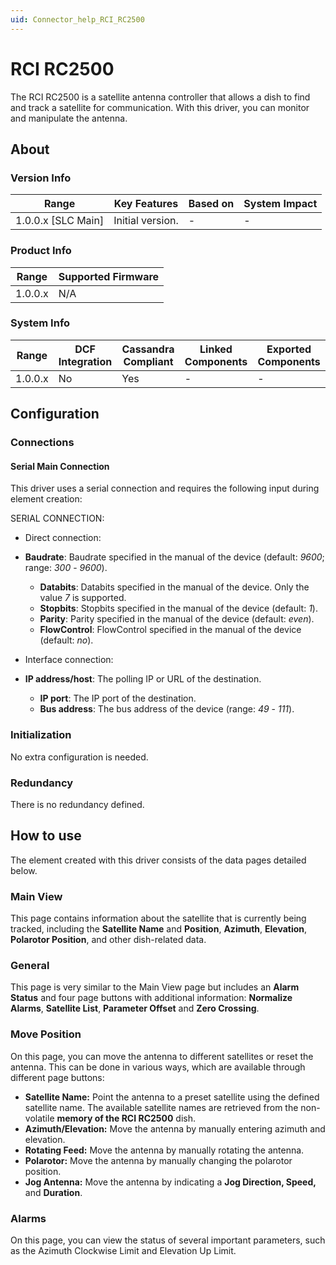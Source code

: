 ```yaml
---
uid: Connector_help_RCI_RC2500
---
```


# RCI RC2500

The RCI RC2500 is a satellite antenna controller that allows a dish to find and track a satellite for communication. With this driver, you can monitor and manipulate the antenna.

## About

### Version Info

| **Range**            | **Key Features** | **Based on** | **System Impact** |
|----------------------|------------------|--------------|-------------------|
| 1.0.0.x \[SLC Main\] | Initial version. | \-           | \-                |

### Product Info

| **Range** | **Supported Firmware** |
|-----------|------------------------|
| 1.0.0.x   | N/A                    |

### System Info

| **Range** | **DCF Integration** | **Cassandra Compliant** | **Linked Components** | **Exported Components** |
|-----------|---------------------|-------------------------|-----------------------|-------------------------|
| 1.0.0.x   | No                  | Yes                     | \-                    | \-                      |

## Configuration

### Connections

#### Serial Main Connection

This driver uses a serial connection and requires the following input during element creation:

SERIAL CONNECTION:

- Direct connection:

- **Baudrate**: Baudrate specified in the manual of the device (default: *9600*; range: *300* - *9600*).
  - **Databits**: Databits specified in the manual of the device. Only the value *7* is supported.
  - **Stopbits**: Stopbits specified in the manual of the device (default: *1*).
  - **Parity**: Parity specified in the manual of the device (default: *even*).
  - **FlowControl**: FlowControl specified in the manual of the device (default: *no*).

- Interface connection:

- **IP address/host**: The polling IP or URL of the destination.
  - **IP port**: The IP port of the destination.
  - **Bus address**: The bus address of the device (range: *49* - *111*).

### Initialization

No extra configuration is needed.

### Redundancy

There is no redundancy defined.

## How to use

The element created with this driver consists of the data pages detailed below.

### Main View

This page contains information about the satellite that is currently being tracked, including the **Satellite Name** and **Position**, **Azimuth**, **Elevation**, **Polarotor Position**, and other dish-related data.

### General

This page is very similar to the Main View page but includes an **Alarm Status** and four page buttons with additional information: **Normalize Alarms**, **Satellite List**, **Parameter Offset** and **Zero Crossing**.

### Move Position

On this page, you can move the antenna to different satellites or reset the antenna. This can be done in various ways, which are available through different page buttons:

- **Satellite Name:** Point the antenna to a preset satellite using the defined satellite name. The available satellite names are retrieved from the non-volatile **memory of the RCI RC2500** dish.
- **Azimuth/Elevation:** Move the antenna by manually entering azimuth and elevation.
- **Rotating Feed:** Move the antenna by manually rotating the antenna.
- **Polarotor:** Move the antenna by manually changing the polarotor position.
- **Jog Antenna:** Move the antenna by indicating a **Jog Direction, Speed,** and **Duration**.

### Alarms

On this page, you can view the status of several important parameters, such as the Azimuth Clockwise Limit and Elevation Up Limit.
